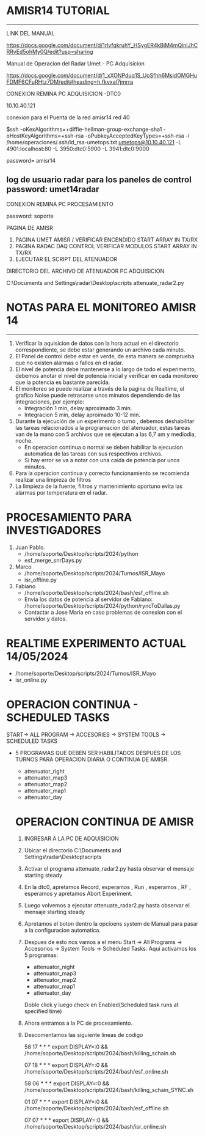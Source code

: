 # AMISR14 TUTORIAL
---
LINK DEL MANUAL

https://docs.google.com/document/d/1rlvfqkruhY_HSygER4kBjM4mQinlJhCRRvEd5ohMy0Q/edit?usp=sharing

Manual de Operacion del Radar Umet - PC Adquisicion

https://docs.google.com/document/d/1_xXONPduq1S_UoSfhh6MsidOMGHuFDMF6CFuRHtz7DM/edit#heading=h.fkvxal7jmrra


CONEXION REMINA PC ADQUISICION -DTC0

10.10.40.121

conexion para el Puenta de la red amisr14  red 40

$ssh -oKexAlgorithms=+diffie-hellman-group-exchange-sha1 -oHostKeyAlgorithms=+ssh-rsa -oPubkeyAcceptedKeyTypes=+ssh-rsa -i /home/operaciones/.ssh/id_rsa-umetops.txt umetops@10.10.40.121 -L 4901:localhost:80 -L 3950:dtc0:5900 -L 3941:dtc0:9000

password= amisr14

log de usuario radar para los paneles de control
password: umet14radar
---
CONEXION REMINA PC PROCESAMIENTO

password: soporte

PAGINA DE AMISR
1. PAGINA UMET AMISR / VERIFICAR ENCENDIDO START ARRAY IN TX/RX
2. PAGINA RADAC DAQ CONTROL VERIFICAR MODULOS START ARRAY IN TX/RX
3. EJECUTAR EL SCRIPT DEL ATENUADOR

DIRECTORIO DEL ARCHIVO DE ATENUADOR PC ADQUISICION

C:\Documents and Settings\radar\Desktop\scripts
attenuate_radar2.py

# NOTAS PARA EL MONITOREO AMISR 14
---
1. Verificar la aquisicion de datos con la hora actual en el directorio correspondiente, se debe estar generando un archivo cada minuto.
2. El Panel de control debe estar en verde, de esta manera se comprueba que no existen alarmas o fallos en el radar.
3. El nivel de potencia debe mantenerse a lo largo de todo el experimento, debemos anotar el nivel de potencia inicial y verificar en cada monitoreo que la potencia es bastante parecida.
4. El monitoreo se puede realizar a través de la pagina de Realtime, el grafico Noise puede retrasarse unos minutos dependiendo de las integraciones, por ejemplo:
   * Integración 1 min, delay aproximado 3 min.
   * Integracion 5 min, delay aproimado 10-12 min.
5. Durante la ejecución de un experimento o turno , debemos deshabilitar las tareas relacionados a la programacion del atenuador, estas tareas van de la mano con 5 archivos que se ejecutan a las 6,7 am y mediodia, noche.
   * En operacion continua o normal se deben habilitar la ejecucion automatica de las tareas con sus respectivos  archivos.
   * Si hay error se va a notar con una caida de potencia por unos minutos.
6. Para la operacion continua y correcto funcionamiento se recomienda realizar una limpieza de filtros
7. La limpieza de la fuente, filtros y mantenimiento oportuno evita las alarmas por temperatura en el radar.

# PROCESAMIENTO PARA INVESTIGADORES
1. Juan Pablo.
   * /home/soporte/Desktop/scripts/2024/python
   * esf_merge_snrDays.py
2. Marco
   * /home/soporte/Desktop/scripts/2024/Turnos/ISR_Mayo
   * isr_offline.py
3. Fabiano
   * /home/soporte/Desktop/scripts/2024/bash/esf_offline.sh
   * Envia los datos de potencia al servidor de Fabiano: /home/soporte/Desktop/scripts/2024/python/ryncToDallas.py
   * Contactar a Jose Maria en caso problemas de conexion con el servidor y datos.
# REALTIME EXPERIMENTO ACTUAL 14/05/2024
* /home/soporte/Desktop/scripts/2024/Turnos/ISR_Mayo
* isr_online.py

# OPERACION CONTINUA - SCHEDULED TASKS

START-> ALL PROGRAM -> ACCESORIES -> SYSTEM TOOLS ->  SCHEDULED TASKS
* 5 PROGRAMAS QUE DEBEN SER HABILITADOS DESPUES DE LOS TURNOS PARA OPERACION DIARIA O CONTINUA DE AMISR.
   - attenuator_right
   - attenuator_map3
   - attenuator_map2
   - attenuator_map1
   - attenuator_day


  # OPERACION CONTINUA DE AMISR

  1. INGRESAR A LA PC DE ADQUISICION
  2. Ubicar el directorio C:\Documents and Settings\radar\Desktop\scripts
  3. Activar el programa attenuate_radar2.py hasta observar el mensaje starting steady
  4. En la dtc0, apretamos Record, esperamos , Run , esperamos , RF , esperamos y apretamos Abort Experiment.
  5. Luego volvemos a ejecutar attenuate_radar2.py hasta observar el mensaje starting steady
  6. Apretamos el boton dentro la opcioens system de Manual para pasar a la configuracion automatica.
  7. Despues de esto nos vamos a el menu Start -> All Programs -> Accesorios -> System Tools -> Scheduled Tasks. Aqui activamos los 5 programas:
      * attenuator_night
      * attenuator_map3
      * attenuator_map2
      * attenuator_map1
      * attenuator_day
     
     Doble click y luego check en Enabled(Scheduled task runs at specified time)
  8. Ahora entramos a la PC de procesamiento.
  9. Descomentamos las siguiente lineas de codigo
   
     58 17 * * * export DISPLAY=:0 && /home/soporte/Desktop/scripts/2024/bash/killing_schain.sh

     07 18 * * * export DISPLAY=:0 && /home/soporte/Desktop/scripts/2024/bash/esf_online.sh
     
     58 06 * * * export DISPLAY=:0 && /home/soporte/Desktop/scripts/2024/bash/killing_schain_SYNC.sh

     01 07 * * * export DISPLAY=:0 && /home/soporte/Desktop/scripts/2024/bash/esf_offline.sh

     07 07 * * * export DISPLAY=:0 && /home/soporte/Desktop/scripts/2024/bash/isr_online.sh

